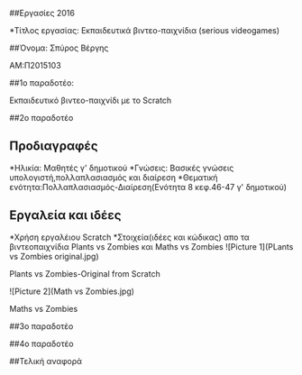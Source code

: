 ﻿##Eργασίες 2016


*Τίτλος εργασίας: Εκπαιδευτικά βιντεο-παιχνίδια (serious videogames)


##Όνομα: Σπύρος Βέργης 

ΑΜ:Π2015103

##1ο παραδοτέο: 

Εκπαιδευτικό βιντεο-παιχνίδι με το Scratch

##2ο παραδοτέο
## Προδιαγραφές

*Ηλικία: Μαθητές γ' δημοτικού
*Γνώσεις: Βασικές γνώσεις υπολογιστή,πολλαπλασιασμός και διαίρεση
*Θεματική ενότητα:Πολλαπλασιασμός-Διαίρεση(Ενότητα 8 κεφ.46-47 γ' δημοτικού)

## Εργαλεία και ιδέες

*Χρήση εργαλέιου Scratch
*Στοιχεία(ιδέες και κώδικας) απο τα βιντεοπαιχνίδια Plants vs Zombies και Maths vs Zombies
![Picture 1](PLants vs Zombies original.jpg)

Plants vs Zombies-Original from Scratch

![Picture 2](Math vs Zombies.jpg)

Maths vs Zombies


##3ο παραδοτέο

##4ο παραδοτέο

##Τελική αναφορά 

